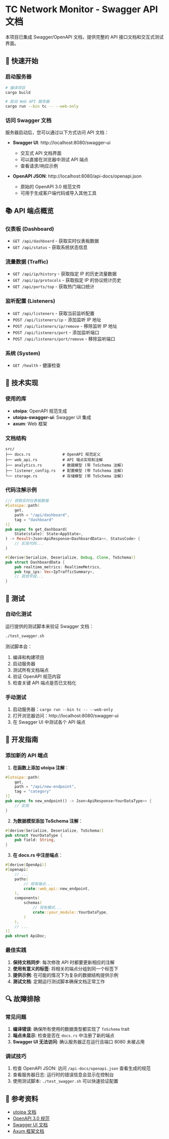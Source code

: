 # TC Network Monitor - Swagger API 文档

本项目已集成 Swagger/OpenAPI 文档，提供完整的 API 接口文档和交互式测试界面。

## 🚀 快速开始

### 启动服务器

```bash
# 编译项目
cargo build

# 启动 Web API 服务器
cargo run --bin tc -- --web-only
```

### 访问 Swagger 文档

服务器启动后，您可以通过以下方式访问 API 文档：

- **Swagger UI**: http://localhost:8080/swagger-ui
  - 交互式 API 文档界面
  - 可以直接在浏览器中测试 API 端点
  - 查看请求/响应示例

- **OpenAPI JSON**: http://localhost:8080/api-docs/openapi.json
  - 原始的 OpenAPI 3.0 规范文件
  - 可用于生成客户端代码或导入其他工具

## 📚 API 端点概览

### 仪表板 (Dashboard)
- `GET /api/dashboard` - 获取实时仪表板数据
- `GET /api/status` - 获取系统状态信息

### 流量数据 (Traffic)
- `GET /api/ip/history` - 获取指定 IP 的历史流量数据
- `GET /api/ip/protocols` - 获取指定 IP 的协议统计历史
- `GET /api/ports/top` - 获取热门端口统计

### 监听配置 (Listeners)
- `GET /api/listeners` - 获取当前监听配置
- `POST /api/listeners/ip` - 添加监听 IP 地址
- `POST /api/listeners/ip/remove` - 移除监听 IP 地址
- `POST /api/listeners/port` - 添加监听端口
- `POST /api/listeners/port/remove` - 移除监听端口

### 系统 (System)
- `GET /health` - 健康检查

## 🔧 技术实现

### 使用的库
- **utoipa**: OpenAPI 规范生成
- **utoipa-swagger-ui**: Swagger UI 集成
- **axum**: Web 框架

### 文档结构
```
src/
├── docs.rs              # OpenAPI 规范定义
├── web_api.rs           # API 端点实现和注解
├── analytics.rs         # 数据模型 (带 ToSchema 注解)
├── listener_config.rs   # 配置模型 (带 ToSchema 注解)
└── storage.rs           # 存储模型 (带 ToSchema 注解)
```

### 代码注解示例

```rust
/// 获取实时仪表板数据
#[utoipa::path(
    get,
    path = "/api/dashboard",
    tag = "dashboard"
)]
pub async fn get_dashboard(
    State(state): State<AppState>,
) -> Result<Json<ApiResponse<DashboardData>>, StatusCode> {
    // 实现代码...
}

#[derive(Serialize, Deserialize, Debug, Clone, ToSchema)]
pub struct DashboardData {
    pub realtime_metrics: RealtimeMetrics,
    pub top_ips: Vec<IpTrafficSummary>,
    // 其他字段...
}
```

## 🧪 测试

### 自动化测试
运行提供的测试脚本来验证 Swagger 文档：

```bash
./test_swagger.sh
```

测试脚本会：
1. 编译和构建项目
2. 启动服务器
3. 测试所有文档端点
4. 验证 OpenAPI 规范内容
5. 检查关键 API 端点是否已文档化

### 手动测试
1. 启动服务器：`cargo run --bin tc -- --web-only`
2. 打开浏览器访问：http://localhost:8080/swagger-ui
3. 在 Swagger UI 中测试各个 API 端点

## 📝 开发指南

### 添加新的 API 端点

1. **在函数上添加 utoipa 注解**：
```rust
#[utoipa::path(
    get,
    path = "/api/new-endpoint",
    tag = "category"
)]
pub async fn new_endpoint() -> Json<ApiResponse<YourDataType>> {
    // 实现
}
```

2. **为数据模型添加 ToSchema 注解**：
```rust
#[derive(Serialize, Deserialize, ToSchema)]
pub struct YourDataType {
    pub field: String,
}
```

3. **在 docs.rs 中注册端点**：
```rust
#[derive(OpenApi)]
#[openapi(
    // ...
    paths(
        // 现有端点...
        crate::web_api::new_endpoint,
    ),
    components(
        schemas(
            // 现有模式...
            crate::your_module::YourDataType,
        )
    ),
    // ...
)]
pub struct ApiDoc;
```

### 最佳实践

1. **保持文档同步**: 每次修改 API 时都要更新相应的注解
2. **使用有意义的标签**: 将相关的端点分组到同一个标签下
3. **提供示例**: 在可能的情况下为复杂的数据结构提供示例
4. **测试文档**: 定期运行测试脚本确保文档正常工作

## 🔍 故障排除

### 常见问题

1. **编译错误**: 确保所有使用的数据类型都实现了 `ToSchema` trait
2. **端点未显示**: 检查是否在 `docs.rs` 中注册了新的端点
3. **Swagger UI 无法访问**: 确认服务器正在运行且端口 8080 未被占用

### 调试技巧

1. 检查 OpenAPI JSON: 访问 `/api-docs/openapi.json` 查看生成的规范
2. 查看服务器日志: 运行时的错误信息会显示在控制台
3. 使用测试脚本: `./test_swagger.sh` 可以快速验证配置

## 📖 参考资料

- [utoipa 文档](https://docs.rs/utoipa/)
- [OpenAPI 3.0 规范](https://swagger.io/specification/)
- [Swagger UI 文档](https://swagger.io/tools/swagger-ui/)
- [Axum 框架文档](https://docs.rs/axum/)
